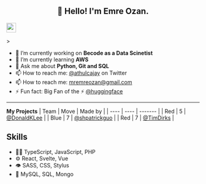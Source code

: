 <h2 align="center">👋 Hello! I'm Emre Ozan.</h2>
<p><a href="https://www.linkedin.com/in/mremreozan"><img src="https://img.shields.io/badge/linkedin-%230077B5.svg?&style=for-the-badge&logo=linkedin&logoColor=white" height=25></a></p>>


- 🔭 I’m currently working on **Becode as a Data Scinetist**
- 🌱 I’m currently learning **AWS**
- 💬 Ask me about **Python, Git and SQL**
- 📫 How to reach me: [@athulcajay](https://twitter.com/athulcajay) on Twitter
- 📫 How to reach me: mremreozan@gmail.com
- ⚡ Fun fact: Big Fan of the :zap: [@huggingface](https://huggingface.co/)

-------

**My Projects**
| Team | Move | Made by |
| ---- | ---- | ------- |
| Red | 5 | [@DonaldKLee](https://github.com/DonaldKLee) |
| Blue | 7 | [@shpatrickguo](https://github.com/shpatrickguo) |
| Red | 7 | [@TimDirks](https://github.com/TimDirks) |

## Skills
- 👨‍💻 TypeScript, JavaScript, PHP
- ⚙️ React, Svelte, Vue
- 👁️ SASS, CSS, Stylus
- 💽 MySQL, SQL, Mongo
